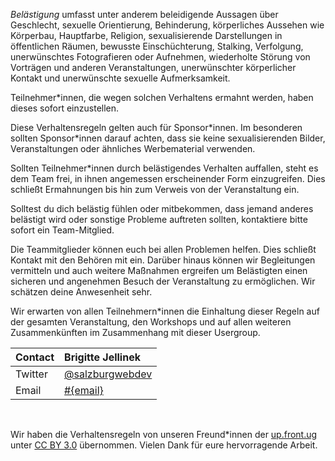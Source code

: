 *Belästigung* umfasst unter anderem beleidigende Aussagen über Geschlecht, sexuelle Orientierung, Behinderung, körperliches Aussehen wie Körperbau, Hauptfarbe, Religion, sexualisierende Darstellungen in öffentlichen Räumen, bewusste Einschüchterung, Stalking, Verfolgung, unerwünschtes Fotografieren oder Aufnehmen, wiederholte Störung von Vorträgen und anderen Veranstaltungen, unerwünschter körperlicher Kontakt und unerwünschte sexuelle Aufmerksamkeit.

Teilnehmer*innen, die wegen solchen Verhaltens ermahnt werden, haben dieses sofort einzustellen.

Diese Verhaltensregeln gelten auch für Sponsor\*innen. Im besonderen sollten Sponsor*innen darauf achten, dass sie keine sexualisierenden Bilder, Veranstaltungen oder ähnliches Werbematerial verwenden.

Sollten Teilnehmer*innen durch belästigendes Verhalten auffallen, steht es dem Team frei, in ihnen angemessen erscheinender Form einzugreifen. Dies schließt Ermahnungen bis hin zum Verweis von der Veranstaltung ein.

Solltest du dich belästig fühlen oder mitbekommen, dass jemand anderes belästigt wird oder sonstige Probleme auftreten sollten, kontaktiere bitte sofort ein Team-Mitglied.

Die Teammitglieder können euch bei allen Problemen helfen. Dies schließt Kontakt mit den Behören mit ein. Darüber hinaus können wir Begleitungen vermitteln und auch weitere Maßnahmen ergreifen um Belästigten einen sicheren und angenehmen Besuch der Veranstaltung zu ermöglichen. Wir schätzen deine Anwesenheit sehr.

Wir erwarten von allen Teilnehmern*innen die Einhaltung dieser Regeln auf der gesamten Veranstaltung, den Workshops und auf allen weiteren Zusammenkünften im Zusammenhang mit dieser Usergroup.

| Contact   | Brigitte Jellinek
| :-------- | :-
| Twitter   | [@salzburgwebdev](https://twitter.com/salzburgwebdev)
| Email     | [#{email}](mailto:#{email})

<br>

Wir haben die Verhaltensregeln von unseren Freund*innen der [up.front.ug](http://up.front.ug/) unter [CC BY 3.0](https://creativecommons.org/licenses/by/3.0/deed.en_US) übernommen. Vielen Dank für eure hervorragende Arbeit.
